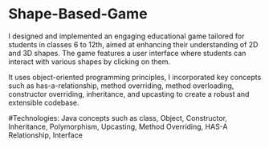 # Shape-Based-Game
I designed and implemented an engaging educational game tailored for students in classes 6 to 12th, aimed at enhancing their understanding of 2D and 3D shapes. The game features a user interface where students can interact with various shapes by clicking on them.

It uses object-oriented programming principles, I incorporated key concepts such as has-a-relationship, method overriding, method overloading, constructor overriding, inheritance, and upcasting to create a robust and extensible codebase.

#Technologies: Java concepts such as class, Object, Constructor, Inheritance, Polymorphism, Upcasting, Method Overriding, HAS-A Relationship, Interface
